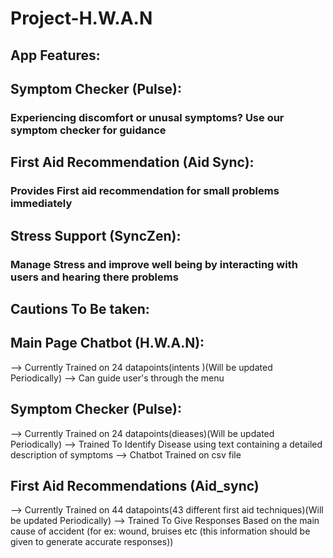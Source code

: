 # Project-H.W.A.N
## App Features:
## Symptom Checker (Pulse):
### Experiencing discomfort or unusal symptoms? Use our symptom checker for guidance
## First Aid Recommendation (Aid Sync):
### Provides First aid recommendation for small problems immediately
## Stress Support (SyncZen):
### Manage Stress and improve well being by interacting with users and hearing there problems

## Cautions To Be taken:
## Main Page Chatbot (H.W.A.N):
--> Currently Trained on 24 datapoints(intents )(Will be updated Periodically)
--> Can guide user's through the menu
## Symptom Checker (Pulse):
--> Currently Trained on 24 datapoints(dieases)(Will be updated Periodically)
--> Trained To Identify Disease using text containing a detailed description of symptoms 
--> Chatbot Trained on csv file
## First Aid Recommendations (Aid_sync)
--> Currently Trained on 44 datapoints(43 different first aid techniques)(Will be updated Periodically)
--> Trained To Give Responses Based on the main cause of accident (for ex: wound, bruises etc (this information should be given to generate accurate responses))
